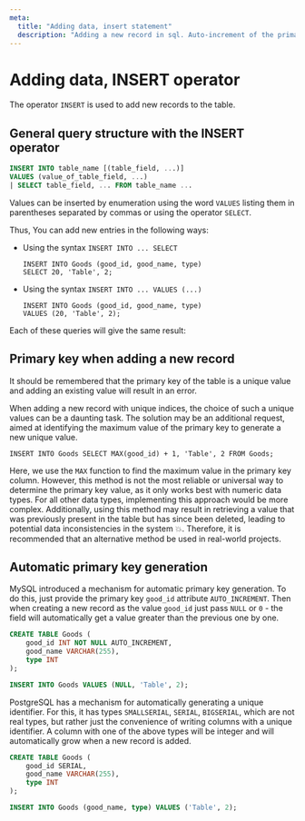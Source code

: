 ```yaml
---
meta:
  title: "Adding data, insert statement"
  description: "Adding a new record in sql. Auto-increment of the primary key when creating a row in the table. SQL insert into statement."
---
```


# Adding data, INSERT operator

The operator `INSERT` is used to add new records to the table.

## General query structure with the INSERT operator

```sql
INSERT INTO table_name [(table_field, ...)]
VALUES (value_of_table_field, ...)
| SELECT table_field, ... FROM table_name ...
```

Values can be inserted by enumeration using the word `VALUES` listing them in parentheses separated by commas or using the operator `SELECT`.

Thus, You can add new entries in the following ways:

- Using the syntax `INSERT INTO ... SELECT`

  ```sql-executable-Family-targetTable:Goods
  INSERT INTO Goods (good_id, good_name, type)
  SELECT 20, 'Table', 2;
  ```

- Using the syntax `INSERT INTO ... VALUES (...)`

  ```sql-executable-Family-targetTable:Goods
  INSERT INTO Goods (good_id, good_name, type)
  VALUES (20, 'Table', 2);
  ```

Each of these queries will give the same result:

## Primary key when adding a new record

It should be remembered that the primary key of the table is a unique value and adding an existing value will result in an error.

When adding a new record with unique indices, the choice of such a unique values can be a daunting task. The solution may be an additional request, aimed at identifying the maximum value of the primary key to generate a new unique value.

```sql-executable-Family-targetTable:Goods
INSERT INTO Goods SELECT MAX(good_id) + 1, 'Table', 2 FROM Goods;
```

Here, we use the `MAX` function to find the maximum value in the primary key column. However, this method is not the most reliable or universal way to determine the primary key value, as it only works best with numeric data types. For all other data types, implementing this approach would be more complex. Additionally, using this method may result in retrieving a value that was previously present in the table but has since been deleted, leading to potential data inconsistencies in the system 💥. Therefore, it is recommended that an alternative method be used in real-world projects.

## Automatic primary key generation

<MySQLOnly>

MySQL introduced a mechanism for automatic primary key generation. To do this, just provide the primary key `good_id` attribute `AUTO_INCREMENT`.
Then when creating a new record as the value `good_id` just pass `NULL` or `0` - the field will automatically get a value greater than the previous one by one.

```sql
CREATE TABLE Goods (
	good_id INT NOT NULL AUTO_INCREMENT,
	good_name VARCHAR(255),
	type INT
);
```

```sql
INSERT INTO Goods VALUES (NULL, 'Table', 2);
```

</MySQLOnly>

<PostgreSQLOnly>

PostgreSQL has a mechanism for automatically generating a unique identifier.
For this, it has types `SMALLSERIAL`, `SERIAL`, `BIGSERIAL`, which are not real types, but rather just the convenience of writing columns with a unique identifier.
A column with one of the above types will be integer and will automatically grow when a new record is added.

```sql
CREATE TABLE Goods (
	good_id SERIAL,
	good_name VARCHAR(255),
	type INT
);
```

```sql
INSERT INTO Goods (good_name, type) VALUES ('Table', 2);
```

</PostgreSQLOnly>
